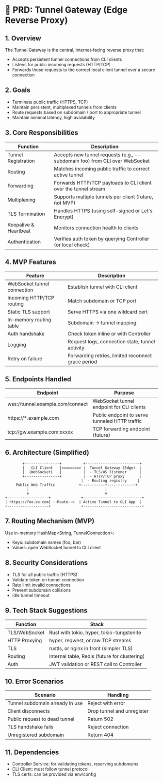 # 📄 PRD: Tunnel Gateway (Edge Reverse Proxy)

## 1. Overview
The Tunnel Gateway is the central, internet-facing reverse proxy that:
- Accepts persistent tunnel connections from CLI clients
- Listens for public incoming requests (HTTP/TCP)
- Forwards those requests to the correct local client tunnel over a secure connection

## 2. Goals
- Terminate public traffic (HTTPS, TCP)
- Maintain persistent, multiplexed tunnels from clients
- Route requests based on subdomain / port to appropriate tunnel
- Maintain minimal latency, high availability

## 3. Core Responsibilities
| Function | Description |
|----------|-------------|
| Tunnel Registration | Accepts new tunnel requests (e.g., --subdomain foo) from CLI over WebSocket |
| Routing | Matches incoming public traffic to correct active tunnel |
| Forwarding | Forwards HTTP/TCP payloads to CLI client over the tunnel stream |
| Multiplexing | Supports multiple tunnels per client (future, not MVP) |
| TLS Termination | Handles HTTPS (using self-signed or Let's Encrypt) |
| Keepalive & Heartbeat | Monitors connection health to clients |
| Authentication | Verifies auth token by querying Controller (or local check) |

## 4. MVP Features
| Feature | Description |
|---------|-------------|
| WebSocket tunnel connection | Establish tunnel with CLI client |
| Incoming HTTP/TCP routing | Match subdomain or TCP port |
| Static TLS support | Serve HTTPS via one wildcard cert |
| In-memory routing table | Subdomain → tunnel mapping |
| Auth handshake | Check token inline or with Controller |
| Logging | Request logs, connection state, tunnel activity |
| Retry on failure | Forwarding retries, limited reconnect grace period |

## 5. Endpoints Handled
| Endpoint | Purpose |
|----------|---------|
| wss://tunnel.example.com/connect | WebSocket tunnel endpoint for CLI clients |
| https://*.example.com | Public endpoint to serve tunneled HTTP traffic |
| tcp://gw.example.com:xxxxx | TCP forwarding endpoint (future) |

## 6. Architecture (Simplified)
```
        +----------------+          +-------------------------+
        |   CLI Client   |<=======> |  Tunnel Gateway (Edge)  |
        |  (WebSocket)   |          |  - TLS/WS listener      |
        +----------------+          |  - HTTP/TCP proxy       |
                                   |  - Routing registry     |
     Public Web Traffic           +-----------+-------------+
          |                                   |
          v                                   v
+-------------------+              +---------------------------+
| https://foo.ex.com| --Route-->  | Active Tunnel to CLI App  |
+-------------------+              +---------------------------+
```

## 7. Routing Mechanism (MVP)
Use in-memory HashMap<String, TunnelConnection>:
- Keys: subdomain names (foo, bar)
- Values: open WebSocket tunnel to CLI client

## 8. Security Considerations
- TLS for all public traffic (HTTPS)
- Validate token on tunnel connection
- Rate limit invalid connections
- Prevent subdomain collisions
- Idle tunnel timeout

## 9. Tech Stack Suggestions
| Function | Stack |
|----------|-------|
| TLS/WebSocket | Rust with tokio, hyper, tokio-tungstenite |
| HTTP Proxying | hyper, reqwest, or raw TCP streams |
| TLS | rustls, or nginx in front (simpler TLS) |
| Routing | Internal table, Redis (future for clustering) |
| Auth | JWT validation or REST call to Controller |

## 10. Error Scenarios
| Scenario | Handling |
|----------|----------|
| Tunnel subdomain already in use | Reject with error |
| Client disconnects | Drop tunnel and unregister |
| Public request to dead tunnel | Return 502 |
| TLS handshake fails | Reject connection |
| Unregistered subdomain | Return 404 |

## 11. Dependencies
- Controller Service: for validating tokens, reserving subdomains
- CLI Client: must follow tunnel protocol
- TLS certs: can be provided via env/config
